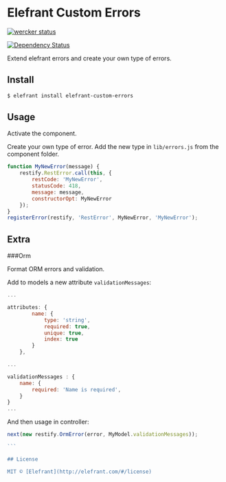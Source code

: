 # Elefrant Custom Errors

[![wercker status](https://app.wercker.com/status/ca90b21b622f2e3138b7ddac866e6323/s/master "wercker status")](https://app.wercker.com/project/bykey/ca90b21b622f2e3138b7ddac866e6323)

[![Dependency Status](https://gemnasium.com/Elefrant/elefrant-custom-errors.svg)](https://gemnasium.com/Elefrant/elefrant-custom-errors)


Extend elefrant errors and create your own type of errors.

## Install

```sh
$ elefrant install elefrant-custom-errors
```

## Usage

Activate the component.

Create your own type of error. Add the new type in `lib/errors.js` from the component folder.

```js
function MyNewError(message) {
	restify.RestError.call(this, {
		restCode: 'MyNewError',
		statusCode: 418,
		message: message,
		constructorOpt: MyNewError
	});
}
registerError(restify, 'RestError', MyNewError, 'MyNewError');
```

## Extra
###Orm

Format ORM errors and validation.

Add to models a new attribute `validationMessages`:

```js
...

attributes: {
		name: {
			type: 'string',
			required: true,
			unique: true,
			index: true
		}
	},

...

validationMessages : {
    name: {
        required: 'Name is required',
    }
}
...
```

And then usage in controller:

````js
next(new restify.OrmError(error, MyModel.validationMessages));

```

## License

MIT © [Elefrant](http://elefrant.com/#/license)
